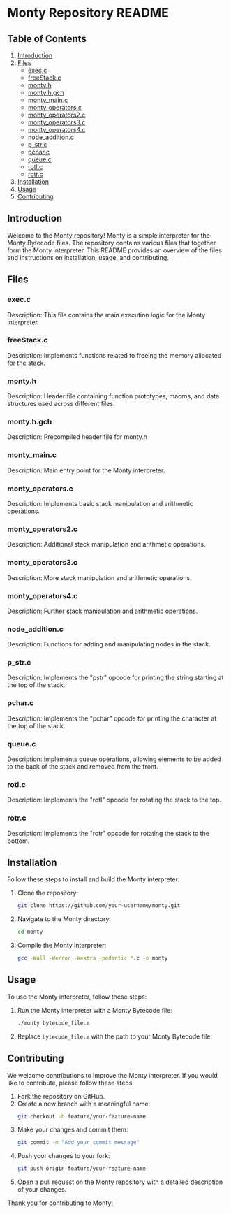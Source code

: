 # Monty Repository README

## Table of Contents
1. [Introduction](#introduction)
2. [Files](#files)
   - [exec.c](#exec.c)
   - [freeStack.c](#freeStack.c)
   - [monty.h](#monty.h)
   - [monty.h.gch](#monty.h.gch)
   - [monty_main.c](#monty_main.c)
   - [monty_operators.c](#monty_operators.c)
   - [monty_operators2.c](#monty_operators2.c)
   - [monty_operators3.c](#monty_operators3.c)
   - [monty_operators4.c](#monty_operators4.c)
   - [node_addition.c](#node_addition.c)
   - [p_str.c](#p_str.c)
   - [pchar.c](#pchar.c)
   - [queue.c](#queue.c)
   - [rotl.c](#rotl.c)
   - [rotr.c](#rotr.c)
3. [Installation](#installation)
4. [Usage](#usage)
5. [Contributing](#contributing)

## Introduction
Welcome to the Monty repository! Monty is a simple interpreter for the Monty Bytecode files. The repository contains various files that together form the Monty interpreter. This README provides an overview of the files and instructions on installation, usage, and contributing.

## Files
### exec.c
Description: This file contains the main execution logic for the Monty interpreter.

### freeStack.c
Description: Implements functions related to freeing the memory allocated for the stack.

### monty.h
Description: Header file containing function prototypes, macros, and data structures used across different files.

### monty.h.gch
Description: Precompiled header file for monty.h

### monty_main.c
Description: Main entry point for the Monty interpreter.

### monty_operators.c
Description: Implements basic stack manipulation and arithmetic operations.

### monty_operators2.c
Description: Additional stack manipulation and arithmetic operations.

### monty_operators3.c
Description: More stack manipulation and arithmetic operations.

### monty_operators4.c
Description: Further stack manipulation and arithmetic operations.

### node_addition.c
Description: Functions for adding and manipulating nodes in the stack.

### p_str.c
Description: Implements the "pstr" opcode for printing the string starting at the top of the stack.

### pchar.c
Description: Implements the "pchar" opcode for printing the character at the top of the stack.

### queue.c
Description: Implements queue operations, allowing elements to be added to the back of the stack and removed from the front.

### rotl.c
Description: Implements the "rotl" opcode for rotating the stack to the top.

### rotr.c
Description: Implements the "rotr" opcode for rotating the stack to the bottom.

## Installation
Follow these steps to install and build the Monty interpreter:

1. Clone the repository:
   ```bash
   git clone https://github.com/your-username/monty.git
   ```

2. Navigate to the Monty directory:
   ```bash
   cd monty
   ```

3. Compile the Monty interpreter:
   ```bash
   gcc -Wall -Werror -Wextra -pedantic *.c -o monty
   ```

## Usage
To use the Monty interpreter, follow these steps:

1. Run the Monty interpreter with a Monty Bytecode file:
   ```bash
   ./monty bytecode_file.m
   ```

2. Replace `bytecode_file.m` with the path to your Monty Bytecode file.

## Contributing
We welcome contributions to improve the Monty interpreter. If you would like to contribute, please follow these steps:

1. Fork the repository on GitHub.
2. Create a new branch with a meaningful name:
   ```bash
   git checkout -b feature/your-feature-name
   ```
3. Make your changes and commit them:
   ```bash
   git commit -m "Add your commit message"
   ```
4. Push your changes to your fork:
   ```bash
   git push origin feature/your-feature-name
   ```
5. Open a pull request on the [Monty repository](https://github.com/your-username/monty) with a detailed description of your changes.

Thank you for contributing to Monty!